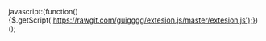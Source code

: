 javascript:(function(){$.getScript('https://rawgit.com/guigggg/extesion.js/master/extesion.js');})();
